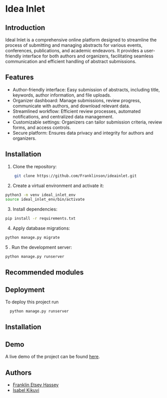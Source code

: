 # Idea Inlet

## Introduction

Ideal Inlet is a comprehensive online platform designed to streamline the process of submitting and managing abstracts for various events, conferences, publications, and academic endeavors. It provides a user-friendly interface for both authors and organizers, facilitating seamless communication and efficient handling of abstract submissions.

## Features

* Author-friendly interface: Easy submission of abstracts, including title, keywords, author information, and file uploads.
* Organizer dashboard: Manage submissions, review progress, communicate with authors, and download relevant data.
* Streamlined workflow: Efficient review processes, automated notifications, and centralized data management.
* Customizable settings: Organizers can tailor submission criteria, review forms, and access controls.
* Secure platform: Ensures data privacy and integrity for authors and organizers.

## Installation

1. Clone the repository:

```bash
    git clone https://github.com/Franklinson/ideainlet.git
```

2. Create a virtual environment and activate it:

```bash
python3 -m venv ideal_inlet_env
source ideal_inlet_env/bin/activate
```

3. Install dependencies:

```bash
pip install -r requirements.txt
```

4. Apply database migrations:

```bash
python manage.py migrate
```
5 . Run the development server:

```bash
python manage.py runserver
```

## Recommended modules

## Deployment

To deploy this project run

```bash
  python manage.py runserver
```

## Installation

## Demo

A live demo of the project can be found [here](https://youtu.be/aocrUDK1elk).

## Authors

- [Franklin Etsey Hassey](https://github.com/Franklinson)
- [Isabel Kikuvi](https://github.com/Isabel-Kikuvi)
